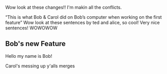 
Wow look at these changes!! I'm makin all the conflicts.






“This is what Bob & Carol did on Bob’s computer when working on the first feature” 
Wow look at these sentences by ted and alice, so cool! Very nice sentences! WOWOWOW

## Bob's new Feature

Hello my name is Bob!

Carol's messing up y'alls merges

